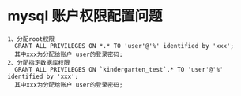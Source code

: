 # mysql 账户权限配置问题
    1、分配root权限 
      GRANT ALL PRIVILEGES ON *.* TO 'user'@'%' identified by 'xxx';
      其中xxx为分配给账户 user的登录密码; 
    2、分配指定数据库权限 
      GRANT ALL PRIVILEGES ON `kindergarten_test`.* TO 'user'@'%' identified by 'xxx'; 
      其中xxx为分配给账户 user的登录密码; 